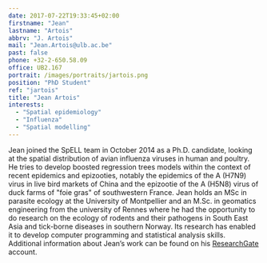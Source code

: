 ```yaml
---
date: 2017-07-22T19:33:45+02:00
firstname: "Jean"
lastname: "Artois"
abbrv: "J. Artois"
mail: "Jean.Artois@ulb.ac.be"
past: false
phone: +32-2-650.58.09
office: UB2.167
portrait: /images/portraits/jartois.png
position: "PhD Student"
ref: "jartois"
title: "Jean Artois"
interests:
  - "Spatial epidemiology"
  - "Influenza"
  - "Spatial modelling"
---
```


Jean joined the SpELL team in October 2014 as a Ph.D. candidate, looking at the spatial distribution of avian influenza viruses in human and poultry. He tries to develop boosted regression trees models within the context of recent epidemics and epizooties, notably the epidemics of the A (H7N9) virus in live bird markets of China and the epizootie of the A (H5N8) virus of duck farms of "foie gras" of southwestern France. Jean holds an MSc in parasite ecology at the University of Montpellier and an M.Sc. in geomatics engineering from the university of Rennes where he had the opportunity to do research on the ecology of rodents and their pathogens in South East Asia and tick-borne diseases in southern Norway. Its research has enabled it to develop computer programming and statistical analysis skills. Additional information about Jean’s work can be found on his [ResearchGate](https://www.researchgate.net/profile/Jean_Artois) account.
